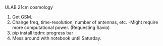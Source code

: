 ULAB 21cm cosmology
1. Get GSM.
2. Change freq, time-resolution, number of antennas, etc.
-Might require more computational power. (Requesting Savio)
3. pip install tqdm: progress bar
4. Mess around with notebook until Saturday.
